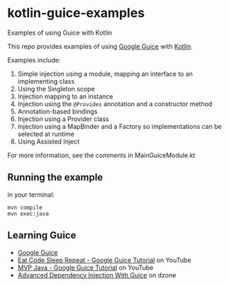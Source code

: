 # kotlin-guice-examples
Examples of using Guice with Kotlin

This repo provides examples of using [Google Guice](https://github.com/google/guice) 
with [Kotlin](https://kotlinlang.org).

Examples include:
1. Simple injection using a module, mapping an interface to an implementing class
2. Using the Singleton scope
3. Injection mapping to an instance
4. Injection using the `@Provides` annotation and a constructor method
5. Annotation-based bindings
6. Injection using a Provider class
7. Injection using a MapBinder and a Factory so implementations can be selected at runtime
8. Using Assisted Inject

For more information, see the comments in MainGuiceModule.kt

## Running the example
in your terminal: 
```
mvn compile
mvn exec:java
```

## Learning Guice
- [Google Guice](https://github.com/google/guice)
- [Eat Code Sleep Repeat - Google Guice Tutorial](https://youtube.com/playlist?list=PLp0ed20U4R4jknb4xYdhx3yJn5RhWECxn) on YouTube
- [MVP Java - Google Guice Tutorial](https://youtube.com/playlist?list=PLKiN3faYVq89TjVuba-F62_nKBpcFdOWz) on YouTube
- [Advanced Dependency Injection With Guice](https://dzone.com/articles/advanced-dependency-injection) on dzone
